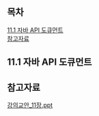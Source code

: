 ## 목차
[11.1 자바 API 도큐먼트](#111-자바-api-도큐먼트)   
[참고자료](#참고자료)   

## **11.1 자바 API 도큐먼트**

## 참고자료

[강의교안_11장.ppt](https://github.com/abarthdew/this-is-Java/blob/main/basics/files/%EA%B0%95%EC%9D%98%EA%B5%90%EC%95%88_11%EC%9E%A5.ppt)